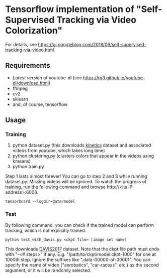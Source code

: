 # Tensorflow implementation of "Self-Supervised Tracking via Video Colorization"

For details, see https://ai.googleblog.com/2018/06/self-supervised-tracking-via-video.html.

## Requirements
* *Latest version* of youtube-dl (see https://rg3.github.io/youtube-dl/download.html)
* ffmpeg
* cv2
* sklearn
* and, of course, tensorflow

## Usage
### Training
1. python dataset.py (this downloads [kinetics](https://deepmind.com/research/open-source/open-source-datasets/kinetics/) dataset and associated videos from youtube, which takes long time)
1. python clustering.py (clusters colors that appear in the videos using kmeans)
1. python train.py

Step 1 lasts almost forever! You can go to step 2 and 3 while running dataset.py. Missing videos will be ignored.
To watch the progress of training, run the following command and browse http://\<its IP address\>:6006.

    tensorboard --logdir=data/model

### Test
By following command, you can check if the trained model can perform tracking, which is not explicitly trained.

    python test_with_davis.py <ckpt file> [image set name]
    
This downloads [DAVIS2017](https://davischallenge.org/davis2017/code.html) dataset.
Note that the ckpt file path must ends with "-<# steps>" if any. E.g. "/path/to/ckpt/model.ckpt-1000" for one at 1000th step.
Ignore the suffixes like ".data-00000-of-00001".
You can specify the name of video ("aerobatics", "car-raceas", etc.) as the second argument, or it will be randomly selected.
